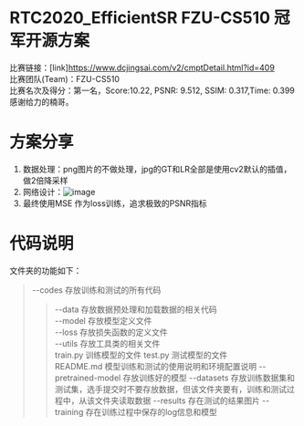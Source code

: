 # RTC2020_EfficientSR FZU-CS510 冠军开源方案
比赛链接：[link]https://www.dcjingsai.com/v2/cmptDetail.html?id=409  
比赛团队(Team)：FZU-CS510  
比赛名次及得分：第一名，Score:10.22, PSNR: 9.512, SSIM: 0.317,Time: 0.399  
感谢给力的楠哥。

# 方案分享
1. 数据处理：png图片的不做处理，jpg的GT和LR全部是使用cv2默认的插值，做2倍降采样  
2. 网络设计：![image](https://github.com/zdyshine/RTC2020_EfficientSR/blob/master/net.jpg)  
3. 最终使用MSE 作为loss训练，追求极致的PSNR指标  
 
# 代码说明
文件夹的功能如下：  
>--codes	存放训练和测试的所有代码   
>>--data 存放数据预处理和加载数据的相关代码   
>>--model 存放模型定义文件  
>>--loss 存放损失函数的定义文件    
>>--utils 存放工具类的相关文件   
>>train.py 训练模型的文件 
>>test.py 测试模型的文件  
>>README.md 模型训练和测试的使用说明和环境配置说明 
>--pretrained-model	存放训练好的模型
>--datasets	存放训练数据集和测试集，选手提交时不要存放数据，但该文件夹要有，训练和测试过程中，从该文件夹读取数据
>--results		存在测试的结果图片 
>--training	存在训练过程中保存的log信息和模型
